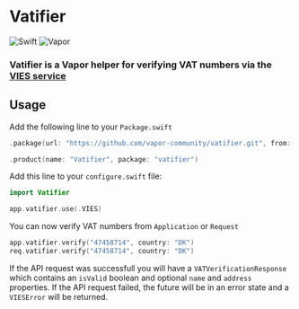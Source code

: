 # Vatifier

![Swift](http://img.shields.io/badge/swift-5.2-brightgreen.svg)
![Vapor](http://img.shields.io/badge/vapor-4.0-brightgreen.svg)

### Vatifier is a Vapor helper for verifying VAT numbers via the [VIES service](https://ec.europa.eu/taxation_customs/vies/)

## Usage
Add the following line to your `Package.swift`
~~~~swift
.package(url: "https://github.com/vapor-community/vatifier.git", from: "1.0.0")

.product(name: "Vatifier", package: "vatifier")
~~~~

Add this line to your `configure.swift` file:
~~~~swift
import Vatifier

app.vatifier.use(.VIES)
~~~~

You can now verify VAT numbers from `Application` or `Request`
~~~~swift
app.vatifier.verify("47458714", country: "DK")
req.vatifier.verify("47458714", country: "DK")
~~~~

If the API request was successfull you will have a `VATVerificationResponse` which contains an `isValid` boolean and optional `name` and `address` properties. If the API request failed, the future will be in an error state and a `VIESError` will be returned.

